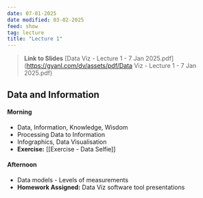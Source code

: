 ```yaml
---
date: 07-01-2025
date modified: 03-02-2025
feed: show
tag: lecture
title: "Lecture 1"
---
```


> **Link to Slides**
> [Data Viz - Lecture 1 - 7 Jan 2025.pdf](https://gyanl.com/dv/assets/pdf/Data Viz - Lecture 1 - 7 Jan 2025.pdf)

## Data and Information

#### Morning
- Data, Information, Knowledge, Wisdom
- Processing Data to Information
- Infographics, Data Visualisation
- **Exercise:** [[Exercise - Data Selfie]]

#### Afternoon
- Data models - Levels of measurements
- **Homework Assigned:** Data Viz software tool presentations
